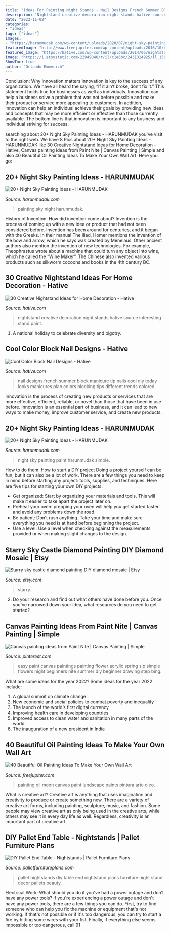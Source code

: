 ```yaml
---
title: "Ideas For Painting Night Stands - Nail Designs French Summer Block Manicure Tip Nails Cool Diy Today Looks Manicures Plan Colors Blocking Tips Different Trends Colored"
description: "Nightstand creative decoration night stands hative source interesting stand paint"
date: "2022-11-08"
categories:
- "ideas"
tags: ["ideas"]
images:
- "https://harunmudak.com/wp-content/uploads/2020/07/night-sky-painting-5-681x1024.jpg"
featuredImage: "http://www.freejupiter.com/wp-content/uploads/2016/10/oil-painting-ideas-5.jpg"
featured_image: "https://hative.com/wp-content/uploads/2014/06/nightstand-ideas/26-creative-nightstand-ideas.jpg"
image: "https://i.etsystatic.com/22949040/r/il/c1e6bc/2431324925/il_1588xN.2431324925_o5wg.jpg"
ShowToc: true
author: "Orlando Emmerich"
---
```



Conclusion: Why innovation matters
Innovation is key to the success of any organization. We have all heard the saying, “If it ain’t broke, don’t fix it.” This statement holds true for businesses as well as individuals. Innovation can help a business solve a problem that was not before possible and make their product or service more appealing to customers. In addition, innovation can help an individual achieve their goals by providing new ideas and concepts that may be more efficient or effective than those currently available. The bottom line is that innovation is important to any business and individual striving for success.

	

		
searching about 20+ Night Sky Painting Ideas - HARUNMUDAK you've visit to the right web. We have 8 Pics about 20+ Night Sky Painting Ideas - HARUNMUDAK like 30 Creative Nightstand Ideas for Home Decoration - Hative, Canvas painting ideas from Paint Nite | Canvas Painting | Simple and also 40 Beautiful Oil Painting Ideas To Make Your Own Wall Art. Here you go:
		
    
## 20+ Night Sky Painting Ideas - HARUNMUDAK

<img loading=lazy src="https://harunmudak.com/wp-content/uploads/2020/07/Night-Sky-Painting-5-1-697x1024.jpg" onerror="this.onerror=null;this.src='https://tse3.mm.bing.net/th?id=OIP.lvPDltZAP6OOeGUyZ8zfhAHaK4&amp;pid=15.1';" alt="20+ Night Sky Painting Ideas - HARUNMUDAK">

_Source: harunmudak.com_

>painting sky night harunmudak. 

	

History of Invention: How did invention come about?
Invention is the process of coming up with a new idea or product that had not been considered before. Invention has been around for centuries, and it began with the Greeks. In their manual The Iliad, Homer mentions the invention of the bow and arrow, which he says was created by Menelaus. Other ancient authors also mention the invention of new technologies. For example, Theophrastus wrote about a machine that could turn any object into wine, which he called the “Wine Maker”. The Chinese also invented various products such as silkworm cocoons and books in the 4th century BC.

    
## 30 Creative Nightstand Ideas For Home Decoration - Hative

<img loading=lazy src="https://hative.com/wp-content/uploads/2014/06/nightstand-ideas/26-creative-nightstand-ideas.jpg" onerror="this.onerror=null;this.src='https://tse4.mm.bing.net/th?id=OIP.Kpn5D3Uffo6GMB_cUI4ZAAHaJ4&amp;pid=15.1';" alt="30 Creative Nightstand Ideas for Home Decoration - Hative">

_Source: hative.com_

>nightstand creative decoration night stands hative source interesting stand paint. 

	

1. A national holiday to celebrate diversity and bigotry.

    
## Cool Color Block Nail Designs - Hative

<img loading=lazy src="https://hative.com/wp-content/uploads/2014/11/color-block-nail-designs/4-color-block-nail-designs.jpg" onerror="this.onerror=null;this.src='https://tse3.mm.bing.net/th?id=OIP.KWENX93F0jTHgFzxaj5jUQHaJ4&amp;pid=15.1';" alt="Cool Color Block Nail Designs - Hative">

_Source: hative.com_

>nail designs french summer block manicure tip nails cool diy today looks manicures plan colors blocking tips different trends colored. 

	

Innovation is the process of creating new products or services that are more effective, efficient, reliable, or novel than those that have been in use before. Innovation is an essential part of business, and it can lead to new ways to make money, improve customer service, and create new products.

    
## 20+ Night Sky Painting Ideas - HARUNMUDAK

<img loading=lazy src="https://harunmudak.com/wp-content/uploads/2020/07/night-sky-painting-5-681x1024.jpg" onerror="this.onerror=null;this.src='https://tse3.mm.bing.net/th?id=OIP.gVl8eNZJbUKk1tNgsvcLnwHaLI&amp;pid=15.1';" alt="20+ Night Sky Painting Ideas - HARUNMUDAK">

_Source: harunmudak.com_

>night sky painting paint harunmudak simple. 

	

How to do them: How to start a DIY project
Doing a project yourself can be fun, but it can also be a lot of work. There are a few things you need to keep in mind before starting any project: tools, supplies, and techniques. Here are five tips for starting your own DIY projects: 
- Get organized: Start by organizing your materials and tools. This will make it easier to take apart the project later on. 
- Preheat your oven: prepping your oven will help you get started faster and avoid any problems down the road. 
- Be patient: Don’t rush anything. Take your time and make sure everything you need is at hand before beginning the project. 
- Use a level: Use a level when checking against the measurements provided or when making slight changes to the design.

    
## Starry Sky Castle Diamond Painting DIY Diamond Mosaic | Etsy

<img loading=lazy src="https://i.etsystatic.com/22949040/r/il/c1e6bc/2431324925/il_1588xN.2431324925_o5wg.jpg" onerror="this.onerror=null;this.src='https://tse2.mm.bing.net/th?id=OIP.wMsMNen8QC_due5fM0dwNAHaF5&amp;pid=15.1';" alt="Starry sky castle diamond painting DIY diamond mosaic | Etsy">

_Source: etsy.com_

>starry. 

	

2. Do your research and find out what others have done before you. Once you've narrowed down your idea, what resources do you need to get started? 

    
## Canvas Painting Ideas From Paint Nite | Canvas Painting | Simple

<img loading=lazy src="https://i.pinimg.com/736x/64/b0/66/64b0662730de98ff64d323180b025720--easy-paintings-spring-canvas-ideas.jpg?b=t" onerror="this.onerror=null;this.src='https://tse4.mm.bing.net/th?id=OIP.6or_iPV33PBuFLCqvdciNgHaNJ&amp;pid=15.1';" alt="Canvas painting ideas from Paint Nite | Canvas Painting | Simple">

_Source: pinterest.com_

>easy paint canvas paintings painting flower acrylic spring sip simple flowers night beginners nite summer diy beginner drawing step bing. 

	

What are some ideas for the year 2022?
Some ideas for the year 2022 include: 
1. A global summit on climate change 
2. New economic and social policies to combat poverty and inequality 
3. The launch of the world’s first digital currency 
4. Improving health care in developing countries 
5. Improved access to clean water and sanitation in many parts of the world 
6. The inauguration of a new president in India 

    
## 40 Beautiful Oil Painting Ideas To Make Your Own Wall Art

<img loading=lazy src="http://www.freejupiter.com/wp-content/uploads/2016/10/oil-painting-ideas-5.jpg" onerror="this.onerror=null;this.src='https://tse4.mm.bing.net/th?id=OIP.rnMUEKbnTN1nA8Vgl7e2sQHaNq&amp;pid=15.1';" alt="40 Beautiful Oil Painting Ideas To Make Your Own Wall Art">

_Source: freejupiter.com_

>painting oil moon canvas paint landscape paints pintura arte oleo. 

	

What is creative art?
Creative art is anything that uses imagination and creativity to produce or create something new. There are a variety of creative art forms, including painting, sculpture, music, and fashion. Some people may view creative art as only being used in the creative arts, while others may see it in every day life as well. Regardless, creativity is an important part of creative art.

    
## DIY Pallet End Table - Nightstands | Pallet Furniture Plans

<img loading=lazy src="http://palletfurnitureplans.com/wp-content/uploads/2014/01/pallet-nightstand-3.jpg" onerror="this.onerror=null;this.src='https://tse3.mm.bing.net/th?id=OIP.7G_AYDkIvMZTHchbu2pi9QHaJ4&amp;pid=15.1';" alt="DIY Pallet End Table - Nightstands | Pallet Furniture Plans">

_Source: palletfurnitureplans.com_

>pallet nightstands diy table end nightstand plans furniture night stand decor pallets beauty. 

	

Electrical Work: What should you do if you’ve had a power outage and don’t have any power tools?
If you're experiencing a power outage and don't have any power tools, there are a few things you can do. First, try to find someone who can help you fix the machine or equipment that's not working. If that's not possible or if it's too dangerous, you can try to start a fire by hitting some wires with your fist. Finally, if everything else seems impossible or too dangerous, call 91
